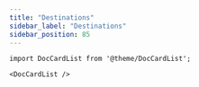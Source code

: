 ```yaml
---
title: "Destinations"
sidebar_label: "Destinations"
sidebar_position: 85
---
```


```mdx-code-block
import DocCardList from '@theme/DocCardList';

<DocCardList />
```
